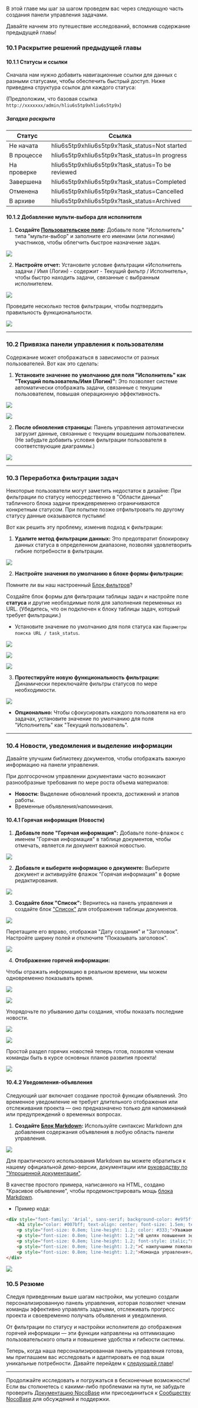 В этой главе мы шаг за шагом проведем вас через следующую часть создания панели управления задачами. 

Давайте начнем это путешествие исследований, вспомнив содержание предыдущей главы!

### 10.1 Раскрытие решений предыдущей главы

#### 10.1.1 Статусы и ссылки

Сначала нам нужно добавить навигационные ссылки для данных с разными статусами, чтобы обеспечить быстрый доступ. Ниже приведена структура ссылок для каждого статуса:

(Предположим, что базовая ссылка `http://xxxxxxx/admin/hliu6s5tp9xhliu6s5tp9x`)

##### Загадка раскрыта

| Статус          | Ссылка                                                      |
| --------------- | ----------------------------------------------------------- |
| Не начата       | hliu6s5tp9xhliu6s5tp9x?task_status=Not started</br>         |
| В процессе      | hliu6s5tp9xhliu6s5tp9x?task_status=In progress</br>         |
| На проверке     | hliu6s5tp9xhliu6s5tp9x?task_status=To be reviewed</br>      |
| Завершена       | hliu6s5tp9xhliu6s5tp9x?task_status=Completed</br>           |
| Отменена        | hliu6s5tp9xhliu6s5tp9x?task_status=Cancelled</br>           |
| В архиве        | hliu6s5tp9xhliu6s5tp9x?task_status=Archived</br>            |

#### 10.1.2 Добавление мульти-выбора для исполнителя

1.  **Создайте [Пользовательское поле](https://docs.nocobase.com/handbook/data-visualization/user/filter#custom-fields):** Добавьте поле "Исполнитель" типа "мульти-выбор" и заполните его именами (или логинами) участников, чтобы облегчить быстрое назначение задач.

![](https://static-docs.nocobase.com/Solution/441734278924202416000812.png)

2.  **Настройте отчет:** Установите условие фильтрации «Исполнитель задачи / Имя (Логин) - содержит - Текущий фильтр / Исполнитель», чтобы быстро находить задачи, связанные с выбранным исполнителем.

![](https://static-docs.nocobase.com/Solution/291734279089202416001112.png)

Проведите несколько тестов фильтрации, чтобы подтвердить правильность функциональности.

![](https://static-docs.nocobase.com/Solution/431734279283202416001412.png)

---

### 10.2 Привязка панели управления к пользователям

Содержание может отображаться в зависимости от разных пользователей. Вот как это сделать:

1.  **Установите значение по умолчанию для поля "Исполнитель" как "Текущий пользователь/Имя (Логин)":** Это позволяет системе автоматически отображать задачи, связанные с текущим пользователем, повышая операционную эффективность.

![](https://static-docs.nocobase.com/Solution/441734279344202416001512.png)

![](https://static-docs.nocobase.com/Solution/101734279430202416001712.png)

2.  **После обновления страницы:** Панель управления автоматически загрузит данные, связанные с текущим вошедшим пользователем. (Не забудьте добавить условия фильтрации пользователя в соответствующие диаграммы.)

![](https://static-docs.nocobase.com/Solution/191734279499202416001812.png)

---

### 10.3 Переработка фильтрации задач

Некоторые пользователи могут заметить недостаток в дизайне:
При фильтрации по статусу непосредственно в "Области данных" табличного блока задачи преждевременно ограничиваются конкретным статусом. При попытке позже отфильтровать по другому статусу данные оказываются пустыми!

Вот как решить эту проблему, изменив подход к фильтрации:

1.  **Удалите метод фильтрации данных:** Это предотвратит блокировку данных статуса в определенном диапазоне, позволяя удовлетворить гибкие потребности в фильтрации.

![](https://static-docs.nocobase.com/Solution/591734279599202416001912.png)

2.  **Настройте значения по умолчанию в блоке формы фильтрации:**

Помните ли вы наш настроенный [Блок фильтров](https://docs.nocobase.com/handbook/ui/blocks/filter-blocks/form)?

Создайте блок формы для фильтрации таблицы задач и настройте поле **статуса** и другие необходимые поля для заполнения переменных из URL. (Убедитесь, что он подключен к блоку таблицы задач, который требует фильтрации.)

- Установите значение по умолчанию для поля статуса как `Параметры поиска URL / task_status`.

![](https://static-docs.nocobase.com/Solution/521734279772202416002212.png)

![](https://static-docs.nocobase.com/Solution/331734279873202416002412.png)

![](https://static-docs.nocobase.com/Solution/201734280160202416002912.png)

3.  **Протестируйте новую функциональность фильтрации:** Динамически переключайте фильтры статусов по мере необходимости.

![](https://static-docs.nocobase.com/Solution/demoE3v1-50.gif)

-   **Опционально:** Чтобы сфокусировать каждого пользователя на его задачах, установите значение по умолчанию для поля "Исполнитель" как "Текущий пользователь".

---

### 10.4 Новости, уведомления и выделение информации

Давайте улучшим библиотеку документов, чтобы отображать важную информацию на панели управления.

При долгосрочном управлении документами часто возникают разнообразные требования по мере роста объема материалов:

-   **Новости:** Выделение обновлений проекта, достижений и этапов работы.
-   Временные объявления/напоминания.

#### 10.4.1 Горячая информация (Новости)

1.  **Добавьте поле "Горячая информация":** Добавьте поле-флажок с именем "Горячая информация" в таблице документов, чтобы отмечать, является ли документ важной новостью.

![](https://static-docs.nocobase.com/Solution/081734280628202416003712.png)

2.  **Добавьте и выберите информацию о документе:** Выберите документ и активируйте флажок "Горячая информация" в форме редактирования.

![](https://static-docs.nocobase.com/Solution/331734280773202416003912.png)

3.  **Создайте блок "Список":** Вернитесь на панель управления и создайте блок ["Список"](https://docs.nocobase.com/handbook/ui/blocks/data-blocks/list) для отображения таблицы документов.

![](https://static-docs.nocobase.com/Solution/361734280836202416004012.png)

Перетащите его вправо, отображая "Дату создания" и "Заголовок". Настройте ширину полей и отключите "Показывать заголовок".

![](https://static-docs.nocobase.com/Solution/011734281041202416004412.png)

4.  **Отображение горячей информации:**

Чтобы отражать информацию в реальном времени, мы можем одновременно показывать время.

![](https://static-docs.nocobase.com/Solution/021734281102202416004512.png)

![](https://static-docs.nocobase.com/Solution/131734281173202416004612.png)

Упорядочьте по убыванию даты создания, чтобы показать последние новости.

![](https://static-docs.nocobase.com/Solution/551734281335202416004812.png)

![](https://static-docs.nocobase.com/Solution/291734281369202416004912.png)

Простой раздел горячих новостей теперь готов, позволяя членам команды быть в курсе основных планов развития проекта!

![](https://static-docs.nocobase.com/Solution/301734281430202416005012.png)

#### 10.4.2 Уведомления-объявления

Следующий шаг включает создание простой функции объявлений. Это временное уведомление не требует длительного отображения или отслеживания проекта — оно предназначено только для напоминаний или предупреждений о временных вопросах.

1.  **Создайте [Блок Markdown](https://docs.nocobase.com/handbook/ui/blocks/other-blocks/markdown):** Используйте синтаксис Markdown для добавления содержания объявления в любую область панели управления.

![](https://static-docs.nocobase.com/Solution/231734281783202416005612.png)

Для практического использования Markdown вы можете обратиться к нашему официальной демо-версии, документации или [руководству по "Упрощенной документации"](https://www.nocobase.com/en/tutorials).

В качестве простого примера, написанного на HTML, создано "Красивое объявление", чтобы продемонстрировать мощь [блока Markdown](https://docs.nocobase.com/handbook/ui/blocks/other-blocks/markdown).

- Пример кода:

```html
<div style="font-family: 'Arial', sans-serif; background-color: #e9f5ff; margin: 10px; padding: 10px; border: 2px solid #007bff; border-radius: 10px; box-shadow: 0 4px 10px rgba(0, 0, 0, 0.1);">
    <h1 style="color: #007bff; text-align: center; font-size: 1.5em; text-shadow: 1px 1px 2px rgba(0, 0, 0, 0.1);">Важное объявление</h1>
    <p style="font-size: 0.8em; line-height: 1.2; color: #333;">Уважаемые коллеги: </p>
    <p style="font-size: 0.8em; line-height: 1.2;">В целях повышения эффективности работы мы проведем обучение для всех сотрудников <span style="color: red; font-weight: bold; font-size: 1.2em;">10 ноября 2024 года</span>.</p>
    <p style="font-size: 0.8em; line-height: 1.2; font-style: italic;">Благодарим за сотрудничество!</p>
    <p style="font-size: 0.8em; line-height: 1.2;">С наилучшими пожеланиями</p>
    <p style="font-size: 0.8em; line-height: 1.2;">Команда управления</p>
</div>
```

![](https://static-docs.nocobase.com/Solution/011734282061202416010112.png)

### 10.5 Резюме

Следуя приведенным выше шагам настройки, мы успешно создали персонализированную панель управления, которая позволяет членам команды эффективно управлять задачами, отслеживать прогресс проекта и своевременно получать объявления и уведомления.

От фильтрации по статусу и настройки исполнителя до отображения горячей информации — эти функции направлены на оптимизацию пользовательского опыта и повышение удобства и гибкости системы.

Теперь, когда наша персонализированная панель управления готова, мы приглашаем вас исследовать и адаптировать ее под ваши уникальные потребности. Давайте перейдем к [следующей главе](https://www.nocobase.com/en/tutorials/project-tutorial-subtasks-and-work-hours-calculation)!

---

Продолжайте исследовать и погружаться в бесконечные возможности! Если вы столкнетесь с какими-либо проблемами на пути, не забудьте проверить [Документацию NocoBase](https://docs.nocobase.com/) или присоединиться к [Сообществу NocoBase](https://forum.nocobase.com/) для обсуждений и поддержки.